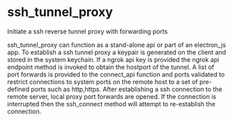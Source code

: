 # ssh_tunnel_proxy
Initiate a ssh reverse tunnel proxy with forwarding ports

ssh_tunnel_proxy can function as a stand-alone api or part of an electron_js app. To establish a ssh tunnel proxy a keypair is generated on the client and stored in the system keychain.
If a ngrok api key is provided the ngrok api endpoint method is invoked to obtain the hostport of
the tunnel. A list of port forwards is provided to the connect_api function and ports validated to
restrict connections to system ports on the remote host to a set of pre-defined ports such as http,https.
After establishing a ssh connection to the remote server, local proxy port forwards are opened. If
the connection is interrupted then the ssh_connect method will attempt to re-establish the connection.

